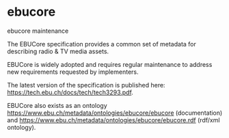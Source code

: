 # ebucore
ebucore maintenance

The EBUCore specification provides a common set of metadata for describing radio & TV media assets.

EBUCore is widely adopted and requires regular maintenance to address new requirements requested by implementers.

The latest version of the specification is published here: https://tech.ebu.ch/docs/tech/tech3293.pdf.

EBUCore also exists as an ontology https://www.ebu.ch/metadata/ontologies/ebucore/ebucore (documentation) and 
https://www.ebu.ch/metadata/ontologies/ebucore/ebucore.rdf (rdf/xml ontology).


